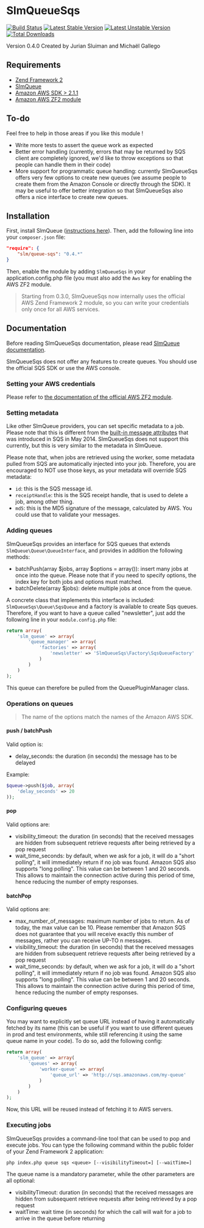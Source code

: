 SlmQueueSqs
===========

[![Build Status](https://travis-ci.org/juriansluiman/SlmQueueSqs.png?branch=master)](https://travis-ci.org/juriansluiman/SlmQueueSqs)
[![Latest Stable Version](https://poser.pugx.org/slm/queue-sqs/v/stable.png)](https://packagist.org/packages/slm/queue-sqs)
[![Latest Unstable Version](https://poser.pugx.org/slm/queue-sqs/v/unstable.png)](https://packagist.org/packages/slm/queue-sqs)
[![Total Downloads](https://poser.pugx.org/slm/queue-sqs/downloads.png)](https://packagist.org/packages/slm/queue-sqs)

Version 0.4.0 Created by Jurian Sluiman and Michaël Gallego

Requirements
------------
* [Zend Framework 2](https://github.com/zendframework/zf2)
* [SlmQueue](https://github.com/juriansluiman/SlmQueue)
* [Amazon AWS SDK > 2.1.1](https://github.com/aws/aws-sdk-php)
* [Amazon AWS ZF2 module](https://github.com/aws/aws-sdk-php-zf2)

To-do
-----

Feel free to help in those areas if you like this module !

* Write more tests to assert the queue work as expected
* Better error handling (currently, errors that may be returned by SQS client are completely ignored, we'd
 like to throw exceptions so that people can handle them in their code)
* More support for programmatic queue handling: currently SlmQueueSqs offers very few options to create new
 queues (we assume people to create them from the Amazon Console or directly through the SDK). It may be useful
 to offer better integration so that SlmQueueSqs also offers a nice interface to create new queues.

Installation
------------

First, install SlmQueue ([instructions here](https://github.com/juriansluiman/SlmQueue/blob/master/README.md)). Then,
add the following line into your `composer.json` file:

```json
"require": {
	"slm/queue-sqs": "0.4.*"
}
```

Then, enable the module by adding `SlmQueueSqs` in your application.config.php file (you must also add the `Aws` key
for enabling the AWS ZF2 module.

> Starting from 0.3.0, SlmQueueSqs now internally uses the official AWS Zend Framework 2 module, so you can write
your credentials only once for all AWS services.

Documentation
-------------

Before reading SlmQueueSqs documentation, please read [SlmQueue documentation](https://github.com/juriansluiman/SlmQueue).

SlmQueueSqs does not offer any features to create queues. You should use the official SQS SDK or use the AWS console.

### Setting your AWS credentials

Please refer to [the documentation of the official AWS ZF2 module](https://github.com/aws/aws-sdk-php-zf2#configuration).

### Setting metadata

Like other SlmQueue providers, you can set specific metadata to a job. Please note that this is different from the
[built-in message attributes](http://aws.amazon.com/fr/blogs/aws/simple-queue-service-message-attributes/) that was
introduced in SQS in May 2014. SlmQueueSqs does not support this currently, but this is very similar to the metadata
in SlmQueue.

Please note that, when jobs are retrieved using the worker, some metadata pulled from SQS are automatically injected
into your job. Therefore, you are encouraged to NOT use those keys, as your metadata will override SQS metadata:

* `id`: this is the SQS message id.
* `receiptHandle`: this is the SQS receipt handle, that is used to delete a job, among other thing.
* `md5`: this is the MD5 signature of the message, calculated by AWS. You could use that to validate your messages.

### Adding queues

SlmQueueSqs provides an interface for SQS queues that extends `SlmQueue\Queue\QueueInterface`, and provides in
addition the following methods:

* batchPush(array $jobs, array $options = array()): insert many jobs at once into the queue. Please note that if
you need to specify options, the index key for both jobs and options must matched.
* batchDelete(array $jobs): delete multiple jobs at once from the queue.

A concrete class that implements this interface is included: `SlmQueueSqs\Queue\SqsQueue` and a factory is available to
create Sqs queues. Therefore, if you want to have a queue called "newsletter", just add the following line in your
`module.config.php` file:

```php
return array(
    'slm_queue' => array(
        'queue_manager' => array(
            'factories' => array(
                'newsletter' => 'SlmQueueSqs\Factory\SqsQueueFactory'
            )
        )
    )
);
```

This queue can therefore be pulled from the QueuePluginManager class.

### Operations on queues

> The name of the options match the names of the Amazon AWS SDK.

#### push / batchPush

Valid option is:

* delay_seconds: the duration (in seconds) the message has to be delayed

Example:

```php
$queue->push($job, array(
    'delay_seconds' => 20
));
```

#### pop

Valid options are:

* visibility_timeout: the duration (in seconds) that the received messages are hidden from subsequent
  retrieve requests after being retrieved by a pop request
* wait_time_seconds: by default, when we ask for a job, it will do a "short polling", it will
  immediately return if no job was found. Amazon SQS also supports "long polling". This
  value can be between 1 and 20 seconds. This allows to maintain the connection active
  during this period of time, hence reducing the number of empty responses.

#### batchPop

Valid options are:

* max_number_of_messages: maximum number of jobs to return. As of today, the max value can be 10. Please
 remember that Amazon SQS does not guarantee that you will receive exactly
 this number of messages, rather you can receive UP-TO n messages.
* visibility_timeout: the duration (in seconds) that the received messages are hidden from subsequent
  retrieve requests after being retrieved by a pop request
* wait_time_seconds: by default, when we ask for a job, it will do a "short polling", it will
  immediately return if no job was found. Amazon SQS also supports "long polling". This
  value can be between 1 and 20 seconds. This allows to maintain the connection active
  during this period of time, hence reducing the number of empty responses.

### Configuring queues

You may want to explicitly set queue URL instead of having it automatically fetched by its name (this can be useful
if you want to use different queues in prod and test environments, while still referencing it using the same
queue name in your code). To do so, add the following config:

```php
return array(
    'slm_queue' => array(
        'queues' => array(
            'worker-queue' => array(
                'queue_url' => 'http://sqs.amazonaws.com/my-queue'
            )
        )
    )
);
```

Now, this URL will be reused instead of fetching it to AWS servers.

### Executing jobs

SlmQueueSqs provides a command-line tool that can be used to pop and execute jobs. You can type the following
command within the public folder of your Zend Framework 2 application:

`php index.php queue sqs <queue> [--visibilityTimeout=] [--waitTime=]`

The queue name is a mandatory parameter, while the other parameters are all optional:

* visibilityTimeout: duration (in seconds) that the received messages are hidden from subsequent retrieve requests after being retrieved by a pop request
* waitTime: wait time (in seconds) for which the call will wait for a job to arrive in the queue before returning
